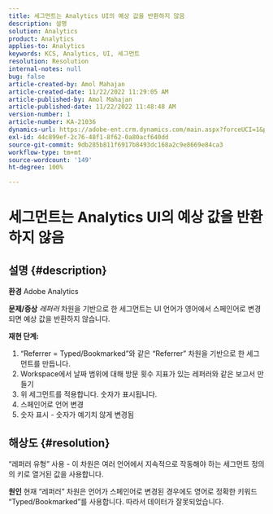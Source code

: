 ```yaml
---
title: 세그먼트는 Analytics UI의 예상 값을 반환하지 않음
description: 설명
solution: Analytics
product: Analytics
applies-to: Analytics
keywords: KCS, Analytics, UI, 세그먼트
resolution: Resolution
internal-notes: null
bug: false
article-created-by: Amol Mahajan
article-created-date: 11/22/2022 11:29:05 AM
article-published-by: Amol Mahajan
article-published-date: 11/22/2022 11:48:48 AM
version-number: 1
article-number: KA-21036
dynamics-url: https://adobe-ent.crm.dynamics.com/main.aspx?forceUCI=1&pagetype=entityrecord&etn=knowledgearticle&id=6cf79ed9-586a-ed11-9561-6045bd006d92
exl-id: 44c899ef-2c76-48f1-8f62-0a80acf640dd
source-git-commit: 9db285b811f6917b8493dc168a2c9e8669e84ca3
workflow-type: tm+mt
source-wordcount: '149'
ht-degree: 100%

---
```


# 세그먼트는 Analytics UI의 예상 값을 반환하지 않음

## 설명 {#description}

<b>환경</b>
Adobe Analytics


<b>문제/증상</b>
*레퍼러* 차원을 기반으로 한 세그먼트는 UI 언어가 영어에서 스페인어로 변경되면 예상 값을 반환하지 않습니다.



<b>재현 단계:</b>

1. “Referrer = Typed/Bookmarked”와 같은 “Referrer” 차원을 기반으로 한 세그먼트를 만듭니다.
2. Workspace에서 날짜 범위에 대해 방문 횟수 지표가 있는 레퍼러와 같은 보고서 만들기
3. 위 세그먼트를 적용합니다. 숫자가 표시됩니다.
4. 스페인어로 언어 변경
5. 숫자 표시 - 숫자가 예기치 않게 변경됨



## 해상도 {#resolution}


“레퍼러 유형” 사용 - 이 차원은 여러 언어에서 지속적으로 작동해야 하는 세그먼트 정의의 키로 열거된 값을 사용합니다.


<b>원인</b>
현재 “레퍼러” 차원은 언어가 스페인어로 변경된 경우에도 영어로 정확한 키워드 “Typed/Bookmarked”를 사용합니다. 따라서 데이터가 잘못되었습니다.
